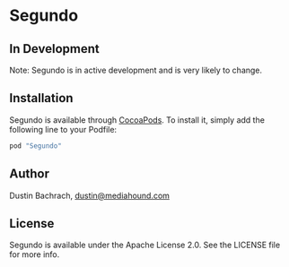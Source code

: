 # Segundo

## In Development

Note: Segundo is in active development and is very likely to change.

## Installation

Segundo is available through [CocoaPods](http://cocoapods.org). To install
it, simply add the following line to your Podfile:

```ruby
pod "Segundo"
```

## Author

Dustin Bachrach, dustin@mediahound.com

## License

Segundo is available under the Apache License 2.0. See the LICENSE file for more info.
